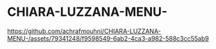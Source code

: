 # CHIARA-LUZZANA-MENU-


https://github.com/achrafmouhni/CHIARA-LUZZANA-MENU-/assets/79341248/f9598549-6ab2-4ca3-a982-588c3cc55ab9

